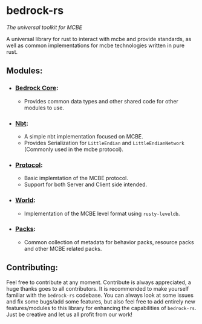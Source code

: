 # bedrock-rs
_The universal toolkit for MCBE_

A universal library for rust to interact with mcbe and provide standards, as well as common implementations for mcbe technologies written in pure rust.

## Modules:
- ### [Bedrock Core](https://github.com/Adrian8115/bedrock-rs/tree/main/bedrock_core):
  - Provides common data types and other shared code for other modules to use.
    
- ### [Nbt](https://github.com/Adrian8115/bedrock-rs/tree/main/nbt):
  - A simple nbt implementation focused on MCBE.
  - Provides Serialization for `LittleEndian` and `LittleEndianNetwork` (Commonly used in the mcbe protocol).
  
- ### [Protocol](https://github.com/Adrian8115/bedrock-rs/tree/main/protocol):
  - Basic implemtation of the MCBE protocol.
  - Support for both Server and Client side intended.
 
- ### [World](https://github.com/Adrian8115/bedrock-rs/tree/main/world):
  - Implementation of the MCBE level format using `rusty-leveldb`.

- ### [Packs](https://github.com/Adrian8115/bedrock-rs/tree/main/packs):
  - Common collection of metadata for behavior packs, resource packs and other MCBE related packs.

## Contributing:
Feel free to contribute at any moment. Contribute is always appreciated, a huge thanks goes to all contributors.
It is recommended to make yourself familiar with the `bedrock-rs` codebase.
You can always look at some issues and fix some bugs/add some features,
but also feel free to add entirely new features/modules to this library for enhancing the capabilities of `bedrock-rs`.
Just be creative and let us all profit from our work!

